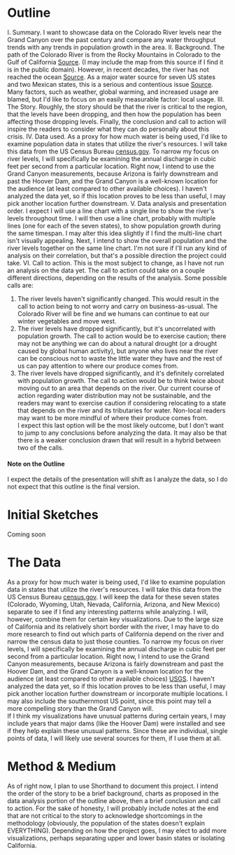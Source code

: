 # Outline
I. Summary. I want to showcase data on the Colorado River levels near the Grand Canyon over the past century and compare any water throughput trends with any trends in population growth in the area.
II. Background. The path of the Colorado River is from the Rocky Mountains in Colorado to the Gulf of California [Source](https://www.uncovercolorado.com/activities/colorado-river/). (I may include the map from this source if I find it is in the public domain). However, in recent decades, the river has not reached the ocean [Source](https://www.latimes.com/environment/story/2023-01-31/colorado-river-in-crisis-the-rivers-end). As a major water source for seven US states and two Mexican states, this is a serious and contentious issue [Source](https://www.washingtonpost.com/climate-environment/2023/02/05/colorado-river-drought-explained/). Many factors, such as weather, global warming, and increased usage are blamed, but I'd like to focus on an easily measurable factor: local usage.
III. The Story. Roughly, the story should be that the river is critical to the region, that the levels have been dropping, and then how the population has been affecting those dropping levels. Finally, the conclusion and call to action will inspire the readers to consider what they can do personally about this crisis.
IV. Data used. As a proxy for how much water is being used, I'd like to examine population data in states that utilize the river's resources. I will take this data from the US Census Bureau [census.gov](https://www.census.gov/data/tables/time-series/dec/popchange-data-text.html). To narrow my focus on river levels, I will specifically be examining the annual discharge in cubic feet per second from a particular location. Right now, I intend to use the Grand Canyon measurements, because Arizona is fairly downstream and past the Hoover Dam, and the Grand Canyon is a well-known location for the audience (at least compared to other available choices). I haven't analyzed the data yet, so if this location proves to be less than useful, I may pick another location further downstream.
V. Data analysis and presentation order. I expect I will use a line chart with a single line to show the river's levels throughout time. I will then use a line chart, probably with multiple lines (one for each of the seven states), to show population growth during the same timespan. I may alter this idea slightly if I find the multi-line chart isn't visually appealing. Next, I intend to show the overall population and the river levels together on the same line chart. I'm not sure if I'll run any kind of analysis on their correlation, but that's a possible direction the project could take.
VI. Call to action. This is the most subject to change, as I have not run an analysis on the data yet. The call to action could take on a couple different directions, depending on the results of the analysis. Some possible calls are:
  1. The river levels haven't significantly changed. This would result in the call to action being to not worry and carry on business-as-usual. The Colorado River will be fine and we humans can continue to eat our winter vegetables and move west.
  2. The river levels have dropped significantly, but it's uncorrelated with population growth. The call to action would be to exercise caution; there may not be anything we can do about a natural drought (or a drought caused by global human activity), but anyone who lives near the river can be conscious not to waste the little water they have and the rest of us can pay attention to where our produce comes from.
  3. The river levels have dropped significantly, and it's definitely correlated with population growth. The call to action would be to think twice about moving out to an area that depends on the river. Our current course of action regarding water distribution may not be sustainable, and the readers may want to exercise caution if considering relocating to a state that depends on the river and its tributaries for water. Non-local readers may want to be more mindful of where their produce comes from.   
I expect this last option will be the most likely outcome, but I don't want to jump to any conclusions before analyzing the data. It may also be that there is a weaker conclusion drawn that will result in a hybrid between two of the calls.
#### Note on the Outline
I expect the details of the presentation will shift as I analyze the data, so I do not expect that this outline is the final version.
# Initial Sketches
Coming soon
# The Data
As a proxy for how much water is being used, I'd like to examine population data in states that utilize the river's resources. I will take this data from the US Census Bureau [census.gov](https://www.census.gov/data/tables/time-series/dec/popchange-data-text.html). I will keep the data for these seven states (Colorado, Wyoming, Utah, Nevada, California, Arizona, and New Mexico) separate to see if I find any interesting patterns while analyzing. I will, however, combine them for certain key visualizations. Due to the large size of California and its relatively short border with the river, I may have to do more research to find out which parts of California depend on the river and narrow the census data to just those counties.
To narrow my focus on river levels, I will specifically be examining the annual discharge in cubic feet per second from a particular location. Right now, I intend to use the Grand Canyon measurements, because Arizona is fairly downstream and past the Hoover Dam, and the Grand Canyon is a well-known location for the audience (at least compared to other available choices) [USGS](https://waterdata.usgs.gov/nwis/annual?referred_module=sw&search_site_no=09402500&format=sites_selection_links). I haven't analyzed the data yet, so if this location proves to be less than useful, I may pick another location further downstream or incorporate multiple locations. I may also include the southernmost US point, since this point may tell a more compelling story than the Grand Canyon will.   
If I think my visualizations have unusual patterns during certain years, I may include years that major dams (like the Hoover Dam) were installed and see if they help explain these unusual patterns. Since these are individual, single points of data, I will likely use several sources for them, if I use them at all.
# Method & Medium
As of right now, I plan to use Shorthand to document this project. I intend the order of the story to be a brief background, charts as proposed in the data analysis portion of the outline above, then a brief conclusion and call to action. For the sake of honesty, I will probably include notes at the end that are not critical to the story to acknowledge shortcomings in the methodology (obviously, the population of the states doesn't explain EVERYTHING). Depending on how the project goes, I may elect to add more visualizations, perhaps separating upper and lower basin states or isolating California.
